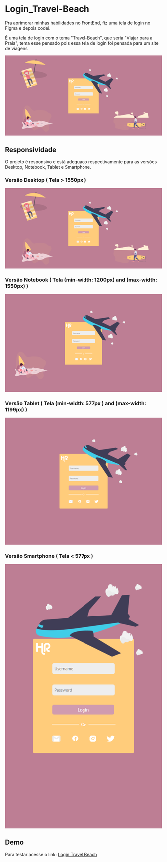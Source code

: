 # Login_Travel-Beach
Pra aprimorar minhas habilidades no FrontEnd, fiz uma tela de login no Figma e depois codei. <p>
É uma tela de login com o tema "Travel-Beach", que seria "Viajar para a Praia", tema esse pensado pois essa tela de login foi pensada para um site de viagens
<p align="center">
<img src="assets/Demo Login.png">
<p>
  
## Responsividade
O projeto é responsivo e está adequado respectivamente para as versões Desktop, Notebook, Tablet e Smartphone.
### Versão Desktop ( Tela > 1550px )
<p align="center">
<img src="assets/Demo Login.png">
<p>
  
### Versão Notebook ( Tela (min-width: 1200px) and (max-width: 1550px) )
<p align="center">
<img src="assets/Demo Login Notebook.png">
<p>   
  
### Versão Tablet ( Tela (min-width: 577px ) and (max-width: 1199px) )
<p align="center">
<img src="assets/Demo Login Tablet.png">
<p>   
  
### Versão Smartphone ( Tela < 577px )
<p align="center">
<img src="assets/Demo Login Smartphone.png">
<p>            
  
## Demo
Para testar acesse o link: 
<a href="https://ulissesjunior.github.io/Login_Travel-Beach/" target="_blank" >Login Travel Beach</a>


